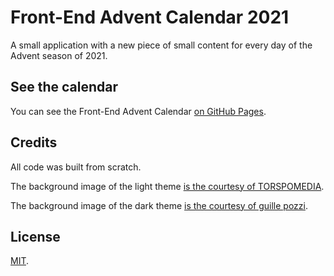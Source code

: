 # Front-End Advent Calendar 2021

A small application with a new piece of small content for every day of the Advent season of 2021.

## See the calendar

You can see the Front-End Advent Calendar [on GitHub Pages](https://bence-toth.github.io/advent-calendar-2021/).

## Credits

All code was built from scratch.

The background image of the light theme [is the courtesy of TORSPOMEDIA](https://unsplash.com/photos/zvW3mkPDo14).

The background image of the dark theme [is the courtesy of guille pozzi](https://unsplash.com/photos/zvW3mkPDo14).

## License

[MIT](./LICENSE).
